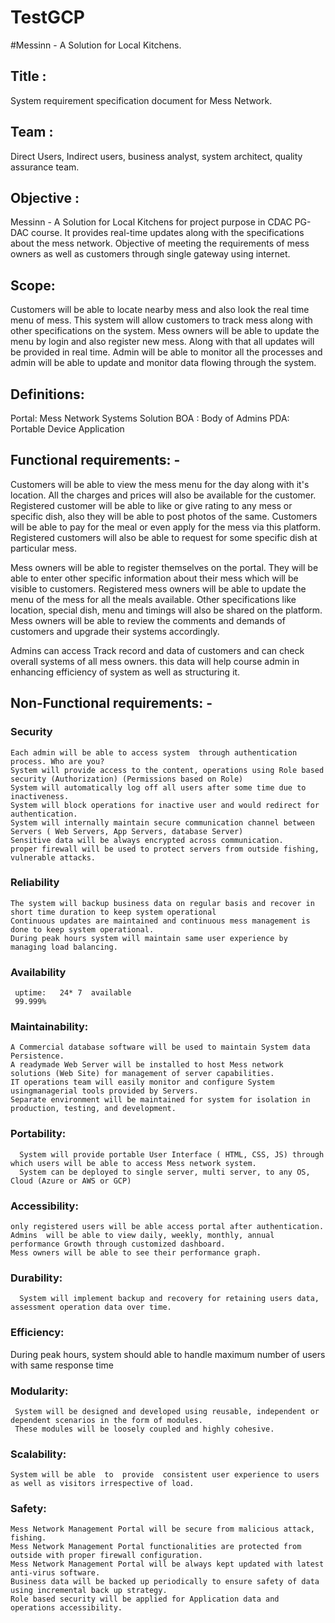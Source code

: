 # TestGCP
#Messinn - A Solution for Local Kitchens.

## Title : 
System requirement specification document for Mess Network.

## Team : 
Direct Users, Indirect users, business analyst, system architect, quality assurance team.


## Objective : 
Messinn - A Solution for Local Kitchens for project purpose in CDAC PG-DAC course.
It provides real-time updates along with the specifications about the mess network. Objective of meeting the requirements of mess owners as well as customers through single gateway using internet.


## Scope:
Customers will be able to locate nearby mess and also look the real time menu of mess. This system will allow customers to track mess along with other specifications on the system. 
Mess owners will be able to update the menu by login and also register new mess. Along with that all updates will be provided in real time.
Admin will be able to monitor all the processes and admin will be able to update and monitor data flowing through the system.

## Definitions: 
Portal: Mess Network Systems Solution
BOA : Body of Admins
PDA: Portable Device Application

## Functional requirements: -
Customers will be able to view the mess menu for the day along with it's location. All the charges and prices will also be available for the customer.
Registered customer will be able to like or give rating to any mess or specific dish, also they will be able to post photos of the same.
Customers will be able to pay for the meal or even apply for the mess via this platform.
Registered customers will also be able to request for some specific dish at particular mess.

Mess owners will be able to register themselves on the portal.
They will be able to enter other specific information about their mess which will be visible to customers.
Registered mess owners will be able to update the menu of the mess for all the meals available. 
Other specifications like location, special dish, menu and timings will also be shared on the platform.
Mess owners will be able to review the comments and demands of customers and upgrade their systems accordingly.


Admins can access Track record and data of customers and can check overall systems of all mess owners.
this data will help course admin in enhancing efficiency of system as well as structuring it.





## Non-Functional requirements: -
### Security
	Each admin will be able to access system  through authentication process. Who are you?
	System will provide access to the content, operations using Role based security (Authorization) (Permissions based on Role)
	System will automatically log off all users after some time due to inactiveness.
	System will block operations for inactive user and would redirect for authentication.
	System will internally maintain secure communication channel between Servers ( Web Servers, App Servers, database Server)
	Sensitive data will be always encrypted across communication.
	proper firewall will be used to protect servers from outside fishing, vulnerable attacks.


### Reliability
	The system will backup business data on regular basis and recover in short time duration to keep system operational
	Continuous updates are maintained and continuous mess management is done to keep system operational.
	During peak hours system will maintain same user experience by managing load balancing.

### Availability
	 uptime:   24* 7  available
	 99.999%

### Maintainability:
	A Commercial database software will be used to maintain System data Persistence.
	A readymade Web Server will be installed to host Mess network solutions (Web Site) for management of server capabilities.
	IT operations team will easily monitor and configure System usingmanagerial tools provided by Servers.
	Separate environment will be maintained for system for isolation in  production, testing, and development.

### Portability:
		
	  System will provide portable User Interface ( HTML, CSS, JS) through  which users will be able to access Mess network system.
	  System can be deployed to single server, multi server, to any OS, Cloud (Azure or AWS or GCP)

### Accessibility:
	only registered users will be able access portal after authentication.
	Admins  will be able to view daily, weekly, monthly, annual performance Growth through customized dashboard.
	Mess owners will be able to see their performance graph.

### Durability:
	  System will implement backup and recovery for retaining users data, assessment operation data over time.

### Efficiency:
During peak hours, system should able to handle maximum number of users with same response time

### Modularity:
	 System will be designed and developed using reusable, independent or dependent scenarios in the form of modules.
	 These modules will be loosely coupled and highly cohesive.

### Scalability:
	System will be able  to  provide  consistent user experience to users as well as visitors irrespective of load.

### Safety:
	
	Mess Network Management Portal will be secure from malicious attack, fishing.
	Mess Network Management Portal functionalities are protected from outside with proper firewall configuration.
	Mess Network Management Portal will be always kept updated with latest anti-virus software.
	Business data will be backed up periodically to ensure safety of data using incremental back up strategy.
	Role based security will be applied for Application data and operations accessibility.







